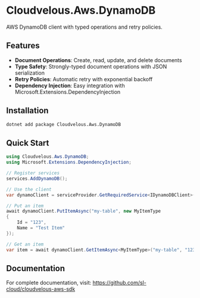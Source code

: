 # Cloudvelous.Aws.DynamoDB

AWS DynamoDB client with typed operations and retry policies.

## Features

- **Document Operations**: Create, read, update, and delete documents
- **Type Safety**: Strongly-typed document operations with JSON serialization
- **Retry Policies**: Automatic retry with exponential backoff
- **Dependency Injection**: Easy integration with Microsoft.Extensions.DependencyInjection

## Installation

```bash
dotnet add package Cloudvelous.Aws.DynamoDB
```

## Quick Start

```csharp
using Cloudvelous.Aws.DynamoDB;
using Microsoft.Extensions.DependencyInjection;

// Register services
services.AddDynamoDB();

// Use the client
var dynamoClient = serviceProvider.GetRequiredService<IDynamoDBClient>();

// Put an item
await dynamoClient.PutItemAsync("my-table", new MyItemType 
{ 
    Id = "123", 
    Name = "Test Item" 
});

// Get an item
var item = await dynamoClient.GetItemAsync<MyItemType>("my-table", "123");
```

## Documentation

For complete documentation, visit: https://github.com/sl-cloud/cloudvelous-aws-sdk
